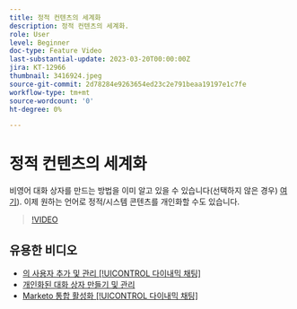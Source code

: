 ```yaml
---
title: 정적 컨텐츠의 세계화
description: 정적 컨텐츠의 세계화.
role: User
level: Beginner
doc-type: Feature Video
last-substantial-update: 2023-03-20T00:00:00Z
jira: KT-12966
thumbnail: 3416924.jpeg
source-git-commit: 2d78284e9263654ed23c2e791beaa19197e1c7fe
workflow-type: tm+mt
source-wordcount: '0'
ht-degree: 0%

---
```



# 정적 컨텐츠의 세계화

비영어 대화 상자를 만드는 방법을 이미 알고 있을 수 있습니다(선택하지 않은 경우) [여기](https://nation.marketo.com/t5/dynamic-chat-discussion/design-non-english-language-conversations-in-dynamic-chat/m-p/324317#M39)). 이제 원하는 언어로 정적/시스템 콘텐츠를 개인화할 수도 있습니다.

>[!VIDEO](https://video.tv.adobe.com/v/3416924/?quality=12&learn=on)

## 유용한 비디오

* [의 사용자 추가 및 관리 [!UICONTROL 다이내믹 채팅] ](user-management.md)
* [개인화된 대화 상자 만들기 및 관리](dialogue-management.md)
* [Marketo 통합 활성화 [!UICONTROL 다이내믹 채팅] ](marketo-integration.md)

